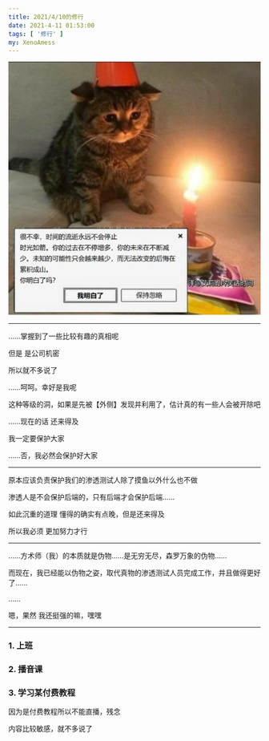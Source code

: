```yaml
---
title: 2021/4/10的修行
date: 2021-4-11 01:53:00
tags: [ '修行' ]
my: XenoAmess
---
```


![时光如箭](/resources/20210410修行/时光如箭.jpg)

---

……掌握到了一些比较有趣的真相呢

但是 是公司机密

所以就不多说了

……呵呵。幸好是我呢

这种等级的洞，如果是先被【外侧】发现并利用了，估计真的有一些人会被开除吧

……现在的话 还来得及

我一定要保护大家

……否，我必然会保护好大家

---

原本应该负责保护我们的渗透测试人除了摸鱼以外什么也不做

渗透人是不会保护后端的，只有后端才会保护后端……

如此沉重的道理 懂得的确实有点晚，但是还来得及

所以我必须 更加努力才行

---

……方术师（我）的本质就是伪物……是无穷无尽，森罗万象的伪物……

而现在，我已经能以伪物之姿，取代真物的渗透测试人员完成工作，并且做得更好了……

……

嗯，果然 我还挺强的嘛，嘿嘿

---

### 1. 上班

### 2. 播音课

### 3. 学习某付费教程

因为是付费教程所以不能直播，残念

内容比较敏感，就不多说了
